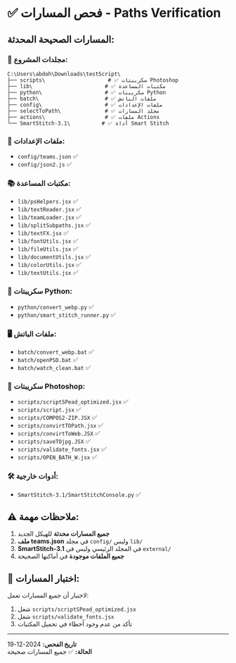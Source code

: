 # ✅ فحص المسارات - Paths Verification

## المسارات الصحيحة المحدثة:

### 📁 **مجلدات المشروع:**

```
C:\Users\abdoh\Downloads\testScript\
├── scripts\                    # ✅ سكريبتات Photoshop
├── lib\                       # ✅ مكتبات المساعدة
├── python\                    # ✅ سكريبتات Python
├── batch\                     # ✅ ملفات الباتش
├── config\                    # ✅ ملفات الإعدادات
├── selectToPath\              # ✅ مجلد المسارات
├── actions\                   # ✅ ملفات Actions
└── SmartStitch-3.1\          # ✅ أداة Smart Stitch
```

### 🔧 **ملفات الإعدادات:**

- `config/teams.json` ✅
- `config/json2.js` ✅

### 📚 **مكتبات المساعدة:**

- `lib/psHelpers.jsx` ✅
- `lib/textReader.jsx` ✅
- `lib/teamLoader.jsx` ✅
- `lib/splitSubpaths.jsx` ✅
- `lib/textFX.jsx` ✅
- `lib/fontUtils.jsx` ✅
- `lib/fileUtils.jsx` ✅
- `lib/documentUtils.jsx` ✅
- `lib/colorUtils.jsx` ✅
- `lib/textUtils.jsx` ✅

### 🐍 **سكريبتات Python:**

- `python/convert_webp.py` ✅
- `python/smart_stitch_runner.py` ✅

### 🖥️ **ملفات الباتش:**

- `batch/convert_webp.bat` ✅
- `batch/openPSD.bat` ✅
- `batch/watch_clean.bat` ✅

### 🎨 **سكريبتات Photoshop:**

- `scripts/scriptSPead_optimized.jsx` ✅
- `scripts/script.jsx` ✅
- `scripts/COMPOS2-ZIP.JSX` ✅
- `scripts/convirtTOPath.jsx` ✅
- `scripts/convirtToWeb.JSX` ✅
- `scripts/saveTOjpg.JSX` ✅
- `scripts/validate_fonts.jsx` ✅
- `scripts/OPEN_BATH_W.jsx` ✅

### 🛠️ **أدوات خارجية:**

- `SmartStitch-3.1/SmartStitchConsole.py` ✅

## ⚠️ **ملاحظات مهمة:**

1. **جميع المسارات محدثة** للهيكل الجديد
2. **ملف teams.json** في مجلد `config/` وليس `lib/`
3. **SmartStitch-3.1** في المجلد الرئيسي وليس في `external/`
4. **جميع الملفات موجودة** في أماكنها الصحيحة

## 🧪 **اختبار المسارات:**

لاختبار أن جميع المسارات تعمل:

1. شغل `scripts/scriptSPead_optimized.jsx`
2. شغل `scripts/validate_fonts.jsx`
3. تأكد من عدم وجود أخطاء في تحميل المكتبات

---

**تاريخ الفحص:** 2024-12-19  
**الحالة:** ✅ جميع المسارات صحيحة
